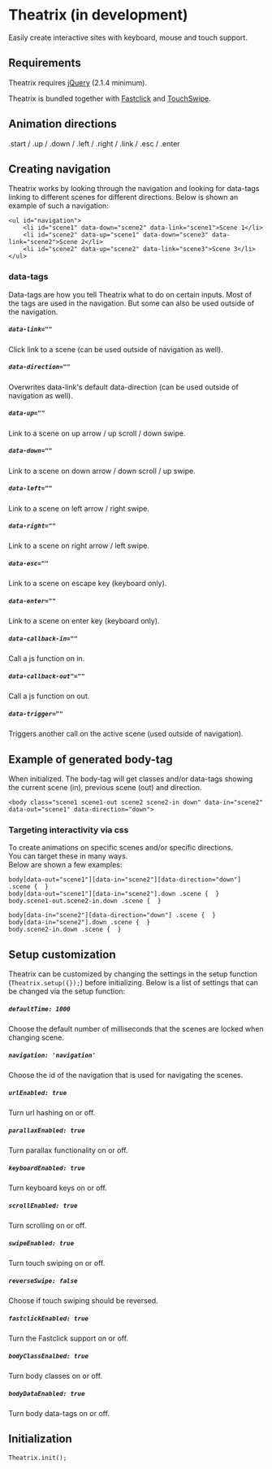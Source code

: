 # Theatrix (in development)
Easily create interactive sites with keyboard, mouse and touch support.


## Requirements
Theatrix requires [jQuery](https://jquery.com/) (2.1.4 minimum).

Theatrix is bundled together with [Fastclick](https://github.com/ftlabs/fastclick) and [TouchSwipe](https://github.com/mattbryson/TouchSwipe-Jquery-Plugin).


## Animation directions
.start / .up / .down / .left / .right / .link / .esc / .enter


## Creating navigation
Theatrix works by looking through the navigation and looking for data-tags linking to different scenes for different directions. Below is shown an example of such a navigation:
```
<ul id="navigation">
	<li id="scene1" data-down="scene2" data-link="scene1">Scene 1</li>
	<li id="scene2" data-up="scene1" data-down="scene3" data-link="scene2">Scene 2</li>
	<li id="scene2" data-up="scene2" data-link="scene3">Scene 3</li>
</ul>
```

### data-tags
Data-tags are how you tell Theatrix what to do on certain inputs. Most of the tags are used in the navigation. But some can also be used outside of the navigation.

##### `data-link=""`
Click link to a scene (can be used outside of navigation as well).

##### `data-direction=""`
Overwrites data-link's default data-direction (can be used outside of navigation as well).

##### `data-up=""`
Link to a scene on up arrow / up scroll / down swipe.

##### `data-down=""`
Link to a scene on down arrow / down scroll / up swipe.

##### `data-left=""`
Link to a scene on left arrow / right swipe.

##### `data-right=""`
Link to a scene on right arrow / left swipe.

##### `data-esc=""`
Link to a scene on escape key (keyboard only).

##### `data-enter=""`
Link to a scene on enter key (keyboard only).

##### `data-callback-in=""`
Call a js function on in.

##### `data-callback-out"=""`
Call a js function on out.

##### `data-trigger=""`
Triggers another call on the active scene (used outside of navigation).


## Example of generated body-tag
When initialized. The body-tag will get classes and/or data-tags showing the current scene (in), previous scene (out) and direction.
```
<body class="scene1 scene1-out scene2 scene2-in down" data-in="scene2" data-out="scene1" data-direction="down">
```  

### Targeting interactivity via css
To create animations on specific scenes and/or specific directions.  
You can target these in many ways.  
Below are shown a few examples:
```
body[data-out="scene1"][data-in="scene2"][data-direction="down"] .scene {  }
body[data-out="scene1"][data-in="scene2"].down .scene {  }
body.scene1-out.scene2-in.down .scene {  }
```
```
body[data-in="scene2"][data-direction="down"] .scene {  }
body[data-in="scene2"].down .scene {  }
body.scene2-in.down .scene {  }
```


## Setup customization
Theatrix can be customized by changing the settings in the setup function (`Theatrix.setup({});`) before initializing.
Below is a list of settings that can be changed via the setup function:

##### `defaultTime: 1000`
Choose the default number of milliseconds that the scenes are locked when changing scene.

##### `navigation: 'navigation'`
Choose the id of the navigation that is used for navigating the scenes.

##### `urlEnabled: true`
Turn url hashing on or off.

##### `parallaxEnabled: true`
Turn parallax functionality on or off.

##### `keyboardEnabled: true`
Turn keyboard keys on or off.

##### `scrollEnabled: true`
Turn scrolling on or off.

##### `swipeEnabled: true`
Turn touch swiping on or off.

##### `reverseSwipe: false`
Choose if touch swiping should be reversed.

##### `fastclickEnabled: true`
Turn the Fastclick support on or off.

##### `bodyClassEnalbed: true`
Turn body classes on or off.

##### `bodyDataEnabled: true`
Turn body data-tags on or off.

## Initialization
```
Theatrix.init();
```